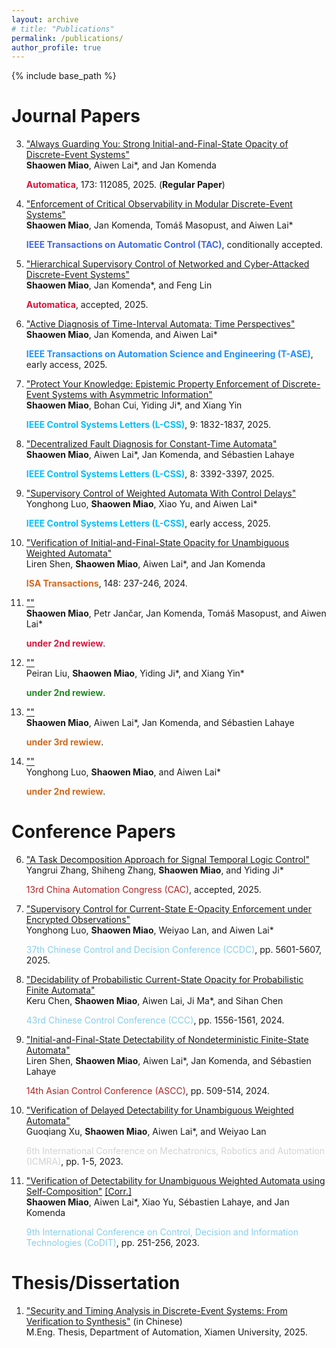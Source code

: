 ```yaml
---
layout: archive
# title: "Publications"
permalink: /publications/
author_profile: true
---
```


{% include base_path %}

# Journal Papers

3. ["Always Guarding You: Strong Initial-and-Final-State Opacity of Discrete-Event Systems"](https://www.sciencedirect.com/science/article/pii/S0005109824005788)  
   **Shaowen Miao**, Aiwen Lai*, and Jan Komenda  
   <div><font color="Crimson"><b>Automatica</b></font>, 173: 112085, 2025. (<b>Regular Paper</b>)</div>

6. ["Enforcement of Critical Observability in Modular Discrete-Event Systems"]()  
   **Shaowen Miao**, Jan Komenda, Tom&aacute;&scaron; Masopust, and Aiwen Lai*
   <div><font color="RoyalBlue"><b>IEEE Transactions on Automatic Control (TAC)</b></font>, conditionally accepted.</div>

7. ["Hierarchical Supervisory Control of Networked and Cyber-Attacked Discrete-Event Systems"]()  
   **Shaowen Miao**, Jan Komenda*, and Feng Lin
   <div><font color="Crimson"><b>Automatica</b></font>, accepted, 2025.</div>

5. ["Active Diagnosis of Time-Interval Automata: Time Perspectives"](https://ieeexplore.ieee.org/document/10847706)  
   **Shaowen Miao**, Jan Komenda, and Aiwen Lai*
   <div><font color="DodgerBlue"><b>IEEE Transactions on Automation Science and Engineering (T-ASE)</b></font>, early access, 2025.</div>

1. ["Protect Your Knowledge: Epistemic Property Enforcement of Discrete-Event Systems with Asymmetric Information"](https://ieeexplore.ieee.org/document/11032113)  
   **Shaowen Miao**, Bohan Cui, Yiding Ji*, and Xiang Yin
   <div><font color="DeepSkyBlue"><b>IEEE Control Systems Letters (L-CSS)</b></font>, 9: 1832-1837, 2025.</div>

1. ["Decentralized Fault Diagnosis for Constant-Time Automata"](https://ieeexplore.ieee.org/document/10870273)  
   **Shaowen Miao**, Aiwen Lai*, Jan Komenda, and S&eacute;bastien Lahaye
   <div><font color="DeepSkyBlue"><b>IEEE Control Systems Letters (L-CSS)</b></font>, 8: 3392-3397, 2025.</div>

2. ["Supervisory Control of Weighted Automata With Control Delays"](https://ieeexplore.ieee.org/document/11084896)  
   Yonghong Luo, **Shaowen Miao**, Xiao Yu, and Aiwen Lai*
   <div><font color="DeepSkyBlue"><b>IEEE Control Systems Letters (L-CSS)</b></font>, early access, 2025.</div>

4. ["Verification of Initial-and-Final-State Opacity for Unambiguous Weighted Automata"](https://www.sciencedirect.com/science/article/pii/S0019057824001277)  
   Liren Shen, **Shaowen Miao**, Aiwen Lai*, and Jan Komenda
   <div><font color="Chocolate"><b>ISA Transactions</b></font>, 148: 237-246, 2024.</div>

9. [""]()  
   **Shaowen Miao**, Petr Jančar, Jan Komenda, Tom&aacute;&scaron; Masopust, and Aiwen Lai*
   <div><font color="Crimson"><b>under 2nd rewiew</b></font>.</div>

0. [""]()  
   Peiran Liu, **Shaowen Miao**, Yiding Ji\*, and Xiang Yin\*
   <div><font color="ForestGreen"><b>under 2nd rewiew</b></font>.</div>

2. [""]()  
   **Shaowen Miao**, Aiwen Lai*, Jan Komenda, and S&eacute;bastien Lahaye
   <div><font color="Chocolate"><b>under 3rd rewiew</b></font>.</div>
   <!-- <div><font color="Orange"><b>under 2nd rewiew</b></font>.</div> -->

8. [""]()  
   Yonghong Luo, **Shaowen Miao**, and Aiwen Lai*
   <div><font color="Chocolate"><b>under 2nd rewiew</b></font>.</div>

# Conference Papers

6. ["A Task Decomposition Approach for Signal Temporal Logic Control"]()  
   Yangrui Zhang, Shiheng Zhang, **Shaowen Miao**, and Yiding Ji*
   <div><font color="FireBrick">13rd China Automation Congress (CAC)</font>, accepted, 2025.</div>

5. ["Supervisory Control for Current-State E-Opacity Enforcement under Encrypted Observations"](https://ieeexplore.ieee.org/document/11091176)  
   Yonghong Luo, **Shaowen Miao**, Weiyao Lan, and Aiwen Lai*
   <div><font color="SkyBlue">37th Chinese Control and Decision Conference (CCDC)</font>, pp. 5601-5607, 2025.</div>

4. ["Decidability of Probabilistic Current-State Opacity for Probabilistic Finite Automata"](https://ieeexplore.ieee.org/document/10661575)  
   Keru Chen, **Shaowen Miao**, Aiwen Lai, Ji Ma*, and Sihan Chen
   <div><font color="SkyBlue">43rd Chinese Control Conference (CCC)</font>, pp. 1556-1561, 2024.</div>

3. ["Initial-and-Final-State Detectability of Nondeterministic Finite-State Automata"](https://ieeexplore.ieee.org/document/10665365)  
   Liren Shen, **Shaowen Miao**, Aiwen Lai*, Jan Komenda, and S&eacute;bastien Lahaye<br>
   <!-- <div><font color="SkyBlue">14th Asian Control Conference (ASCC)</font>, pp. 509-514, 2024.</div> -->
   <div><font color="FireBrick">14th Asian Control Conference (ASCC)</font>, pp. 509-514, 2024.</div>

2. ["Verification of Delayed Detectability for Unambiguous Weighted Automata"](https://ieeexplore.ieee.org/document/10708371)  
   Guoqiang Xu, **Shaowen Miao**, Aiwen Lai*, and Weiyao Lan<br>
   <div><font color="LightGrey">6th International Conference on Mechatronics, Robotics and Automation (ICMRA)</font>, pp. 1-5, 2023.</div>

1. ["Verification of Detectability for Unambiguous Weighted Automata using Self-Composition"](https://ieeexplore.ieee.org/document/10284082) <a href="https://jiro-m.github.io/papers/23CoDIT.pdf">[Corr.]</a>  
   **Shaowen Miao**, Aiwen Lai*, Xiao Yu, S&eacute;bastien Lahaye, and Jan Komenda
   <div><font color="SkyBlue">9th International Conference on Control, Decision and Information Technologies (CoDIT)</font>, pp. 251-256, 2023.</div>

# Thesis/Dissertation

1. ["Security and Timing Analysis in Discrete-Event Systems: From Verification to Synthesis"]() (in Chinese)  
   M.Eng. Thesis, Department of Automation, Xiamen University, 2025.